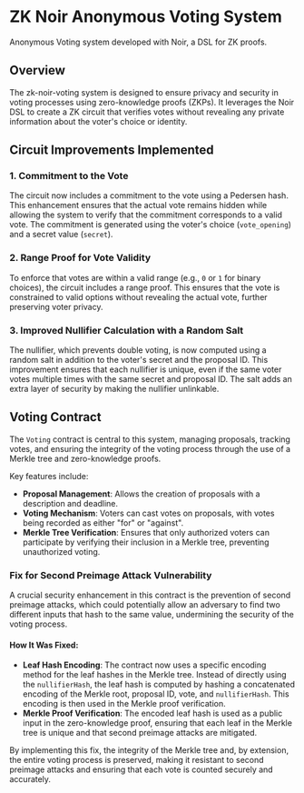 # ZK Noir Anonymous Voting System
Anonymous Voting system developed with Noir, a DSL for ZK proofs.

## Overview
The zk-noir-voting system is designed to ensure privacy and security in voting processes using zero-knowledge proofs (ZKPs). It leverages the Noir DSL to create a ZK circuit that verifies votes without revealing any private information about the voter's choice or identity.

## Circuit Improvements Implemented

### 1. Commitment to the Vote
The circuit now includes a commitment to the vote using a Pedersen hash. This enhancement ensures that the actual vote remains hidden while allowing the system to verify that the commitment corresponds to a valid vote. The commitment is generated using the voter's choice (`vote_opening`) and a secret value (`secret`).

### 2. Range Proof for Vote Validity
To enforce that votes are within a valid range (e.g., `0` or `1` for binary choices), the circuit includes a range proof. This ensures that the vote is constrained to valid options without revealing the actual vote, further preserving voter privacy.

### 3. Improved Nullifier Calculation with a Random Salt
The nullifier, which prevents double voting, is now computed using a random salt in addition to the voter's secret and the proposal ID. This improvement ensures that each nullifier is unique, even if the same voter votes multiple times with the same secret and proposal ID. The salt adds an extra layer of security by making the nullifier unlinkable.

## Voting Contract
The `Voting` contract is central to this system, managing proposals, tracking votes, and ensuring the integrity of the voting process through the use of a Merkle tree and zero-knowledge proofs.

Key features include:
- **Proposal Management**: Allows the creation of proposals with a description and deadline.
- **Voting Mechanism**: Voters can cast votes on proposals, with votes being recorded as either "for" or "against".
- **Merkle Tree Verification**: Ensures that only authorized voters can participate by verifying their inclusion in a Merkle tree, preventing unauthorized voting.

### Fix for Second Preimage Attack Vulnerability
A crucial security enhancement in this contract is the prevention of second preimage attacks, which could potentially allow an adversary to find two different inputs that hash to the same value, undermining the security of the voting process.

#### How It Was Fixed:
- **Leaf Hash Encoding**: The contract now uses a specific encoding method for the leaf hashes in the Merkle tree. Instead of directly using the `nullifierHash`, the leaf hash is computed by hashing a concatenated encoding of the Merkle root, proposal ID, vote, and `nullifierHash`. This encoding is then used in the Merkle proof verification.
- **Merkle Proof Verification**: The encoded leaf hash is used as a public input in the zero-knowledge proof, ensuring that each leaf in the Merkle tree is unique and that second preimage attacks are mitigated.

By implementing this fix, the integrity of the Merkle tree and, by extension, the entire voting process is preserved, making it resistant to second preimage attacks and ensuring that each vote is counted securely and accurately.
